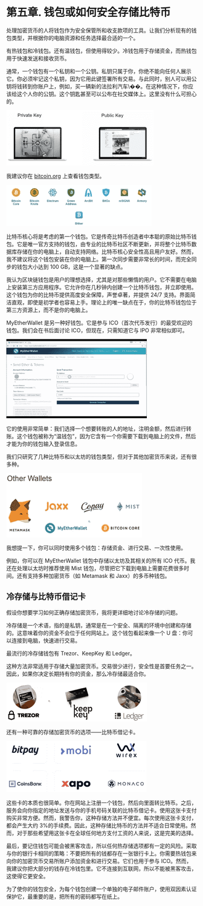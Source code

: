# 第五章\. 钱包或如何安全存储比特币

处理加密货币的人将钱包作为安全保管所和收支款项的工具。让我们分析现有的钱包类型，并根据你的电脑资源和任务选择最合适的一个。

有热钱包和冷钱包。还有温钱包，但使用得较少。冷钱包用于存储资金，而热钱包用于快速发送和接收货币。

通常，一个钱包有一个私钥和一个公钥。私钥只属于你，你绝不能向任何人展示它。你必须牢记这个私钥，因为它用此键签署所有交易。与此同时，别人可以用公钥将钱转到你账户上，例如，买一辆新的法拉利汽车\��。在这种情况下，你应该给这个人你的公钥。这个钥匙甚至可以公布在社交媒体上。这里没有什么可担心的。

![图片 01](img/00010.jpeg)

我建议你在 [bitcoin.org](https://bitcoin.org/en/) 上查看钱包类型。

![图片 01](img/00011.jpeg)

比特币核心将是考虑的第一个钱包。它是传奇比特币创造者中本聪的原始比特币钱包。它是唯一官方支持的钱包，由专业的比特币社区不断更新，并将整个比特币数据库存储在你的电脑上，自动支持网络。比特币核心安全性高且用户友好。然而，我不建议将这个钱包安装在你的电脑上。第一次同步需要非常长的时间，而完全同步的钱包大小达到 100 GB，这是一个显著的缺点。

我认为区块链钱包是用户的理想选择，尤其是对那些懒惰的用户。它不需要在电脑上安装第三方应用程序。它允许你在几秒钟内创建一个比特币钱包，并立即使用。这个钱包为你的比特币提供高度安全保障，声誉卓著，并提供 24/7 支持。界面简洁直观，即使是初学者也容易上手。理论上的唯一缺点在于，你的比特币钱包位于第三方资源上，而不是你的电脑上。

MyEtherWallet 是另一种好钱包。它是参与 ICO（首次代币发行）的最受欢迎的钱包。我们会在书后面讨论 ICO，但现在，只需知道它与 IPO 非常相似即可。

![图片 01](img/00012.jpeg)

它的使用非常简单：我们选择一个想要转账的人的地址，注明金额，然后进行转账。这个钱包被称为“温钱包”，因为它含有一个你需要下载到电脑上的文件，然后才能为你的钱包输入登录信息。

我们只研究了几种比特币和以太坊的钱包类型，但对于其他加密货币来说，还有很多种。

![图片 01](img/00013.jpeg)

我想提一下，你可以同时使用多个钱包：存储资金、进行交易、一次性使用。

例如，你可以在 MyEtherWallet 钱包中存储以太坊及其相关的所有 ICO 代币。我还在处理以太坊时推荐使用 Mist 钱包，尽管把它下载到电脑上需要花费很多时间。还有支持多种加密货币（如 Metamask 和 Jaxx）的多币种钱包。

## 冷存储与比特币借记卡

假设你想要学习如何正确存储加密货币，我将更详细地讨论冷存储的问题。

冷存储是一个术语，指的是私钥，通常是在一个安全、隔离的环境中创建和存储的。这意味着你的资金不会位于任何网站上。这个钱包看起来像一个 U 盘：你可以连接到电脑，快速进行交易。

最流行的冷存储钱包有 Trezor、KeepKey 和 Ledger。

这种方法非常适用于存储大量加密货币。交易很少进行，安全性是首要任务之一。因此，如果你决定长期持有你的资金，那么冷存储最适合你。

![图片 01](img/00014.jpeg)

还有一种可靠的存储加密货币的选项——比特币借记卡。

![图片 02](img/00015.jpeg)

这些卡的本质也很简单。你在网站上注册一个钱包，然后向里面转比特币。之后，服务会向你指定的地址发送与你的手机号码关联的比特币借记卡。使用这张卡支付购买非常方便。然而，我警告你，这种存储方法并不便宜。每次使用这张卡支付，都会产生大约 3%的手续费。因此，这种存储比特币的方法并不适合日常使用。然而，对于那些希望用这张卡在全球任何地方支付工资的人来说，这是完美的选择。

最后，要记住钱包可能会被黑客攻击，所以任何热存储选项都有一定的风险。采取与你的银行卡相同的策略：不要把所有的钱都存在一张银行卡上。你需要热钱包来向你的加密货币交易所账户添加资金和进行交易。它们也用于参与 ICO。然而，我建议你把大部分的钱存在冷钱包里。它不连接到互联网，所以不能被黑客攻击，这使得它更安全。

为了使你的钱包安全，为每个钱包创建一个单独的电子邮件账户，使用双因素认证保护它，最重要的是，把所有的密码都写在纸上。
